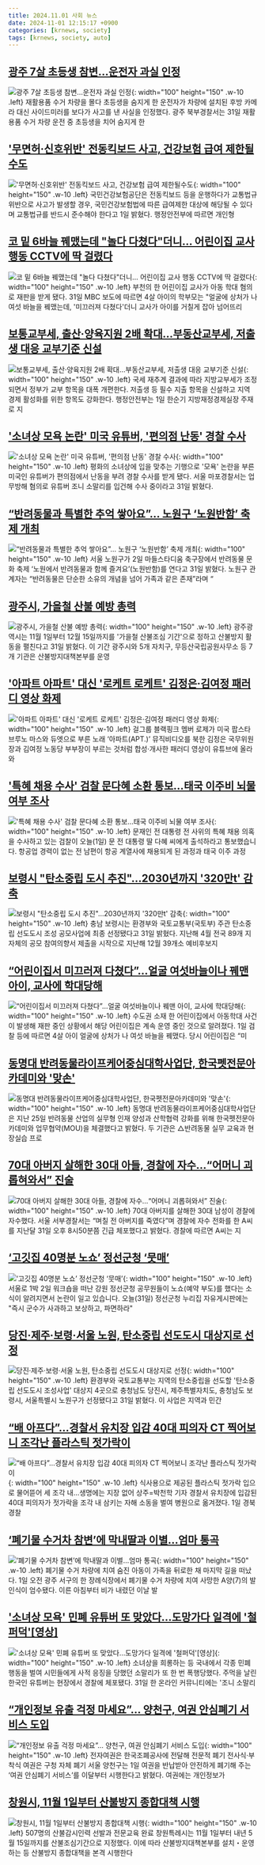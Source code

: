 ```yaml
---
title: 2024.11.01 사회 뉴스
date: 2024-11-01 12:15:17 +0900
categories: [krnews, society]
tags: [krnews, society, auto]
---
```

## [광주 7살 초등생 참변…운전자 과실 인정](https://n.news.naver.com/mnews/article/016/0002381891)

![광주 7살 초등생 참변…운전자 과실 인정](https://mimgnews.pstatic.net/image/origin/016/2024/10/31/2381891.jpg?type=nf220_150){: width="100" height="150" .w-10 .left}
재활용품 수거 차량을 몰다 초등생을 숨지게 한 운전자가 차량에 설치된 후방 카메라 대신 사이드미러를 보다가 사고를 낸 사실을 인정했다. 광주 북부경찰서는 31일 재활용품 수거 차량 운전 중 초등생을 치어 숨지게 한

## ['무면허·신호위반' 전동킥보드 사고, 건강보험 급여 제한될수도](https://n.news.naver.com/mnews/article/003/0012878533)

!['무면허·신호위반' 전동킥보드 사고, 건강보험 급여 제한될수도](https://mimgnews.pstatic.net/image/origin/003/2024/11/01/12878533.jpg?type=nf220_150){: width="100" height="150" .w-10 .left}
국민건강보험공단은 전동킥보드 등을 운행하다가 교통법규 위반으로 사고가 발생할 경우, 국민건강보험법에 따른 급여제한 대상에 해당될 수 있다며 교통법규를 반드시 준수해야 한다고 1일 밝혔다. 행정안전부에 따르면 개인형

## [코 밑 6바늘 꿰맸는데 "놀다 다쳤다"더니… 어린이집 교사 행동 CCTV에 딱 걸렸다](https://n.news.naver.com/mnews/article/082/0001295587)

![코 밑 6바늘 꿰맸는데 "놀다 다쳤다"더니… 어린이집 교사 행동 CCTV에 딱 걸렸다](https://mimgnews.pstatic.net/image/origin/082/2024/11/01/1295587.jpg?type=nf220_150){: width="100" height="150" .w-10 .left}
부천의 한 어린이집 교사가 아동 학대 혐의로 재판을 받게 됐다. 31일 MBC 보도에 따르면 4살 아이의 학부모는 "얼굴에 상처가 나 여섯 바늘을 꿰맸는데, '미끄러져 다쳤다'더니 교사가 아이를 거칠게 잡아 넘어뜨리

## [보통교부세, 출산·양육지원 2배 확대…부동산교부세, 저출생 대응 교부기준 신설](https://n.news.naver.com/mnews/article/016/0002382117)

![보통교부세, 출산·양육지원 2배 확대…부동산교부세, 저출생 대응 교부기준 신설](https://mimgnews.pstatic.net/image/origin/016/2024/11/01/2382117.jpg?type=nf220_150){: width="100" height="150" .w-10 .left}
국세 재추계 결과에 따라 지방교부세가 조정되면서 정부가 교부 항목을 대폭 개편한다. 저출생 등 필수 지출 항목을 신설하고 지역 경제 활성화를 위한 항목도 강화한다. 행정안전부는 1일 한순기 지방재정경제실장 주재로 지

## ['소녀상 모욕 논란' 미국 유튜버, '편의점 난동' 경찰 수사](https://n.news.naver.com/mnews/article/448/0000486191)

!['소녀상 모욕 논란' 미국 유튜버, '편의점 난동' 경찰 수사](https://mimgnews.pstatic.net/image/origin/448/2024/10/31/486191.jpg?type=nf220_150){: width="100" height="150" .w-10 .left}
평화의 소녀상에 입을 맞추는 기행으로 '모욕' 논란을 부른 미국인 유튜버가 편의점에서 난동을 부려 경찰 수사를 받게 됐다. 서울 마포경찰서는 업무방해 혐의로 유튜버 조니 소말리를 입건해 수사 중이라고 31일 밝혔다.

## [“반려동물과 특별한 추억 쌓아요”… 노원구 ‘노원반함’ 축제 개최](https://n.news.naver.com/mnews/article/081/0003491623)

![“반려동물과 특별한 추억 쌓아요”… 노원구 ‘노원반함’ 축제 개최](https://mimgnews.pstatic.net/image/origin/081/2024/11/01/3491623.jpg?type=nf220_150){: width="100" height="150" .w-10 .left}
서울 노원구가 2일 마들스타디움 축구장에서 반려동물 문화 축제 ‘노원에서 반려동물과 함께 즐겨요’(노원반함)를 연다고 31일 밝혔다. 노원구 관계자는 “반려동물은 단순한 소유의 개념을 넘어 가족과 같은 존재”라며 “

## [광주시, 가을철 산불 예방 총력](https://n.news.naver.com/mnews/article/079/0003953800)

![광주시, 가을철 산불 예방 총력](https://mimgnews.pstatic.net/image/origin/079/2024/10/31/3953800.jpg?type=nf220_150){: width="100" height="150" .w-10 .left}
광주광역시는 11월 1일부터 12월 15일까지를 '가을철 산불조심 기간'으로 정하고 산불방지 활동을 펼친다고 31일 밝혔다. 이 기간 광주시와 5개 자치구, 무등산국립공원사무소 등 7개 기관은 산불방지대책본부를 운영

## ['아파트 아파트' 대신 '로케트 로케트' 김정은·김여정 패러디 영상 화제](https://n.news.naver.com/mnews/article/014/0005261636)

!['아파트 아파트' 대신 '로케트 로케트' 김정은·김여정 패러디 영상 화제](https://mimgnews.pstatic.net/image/origin/014/2024/11/01/5261636.jpg?type=nf220_150){: width="100" height="150" .w-10 .left}
걸그룹 블랙핑크 멤버 로제가 미국 팝스타 브루노 마스와 듀엣으로 부른 노래 ‘아파트(APT.)’ 뮤직비디오를 북한 김정은 국무위원장과 김여정 노동당 부부장이 부르는 것처럼 합성·개사한 패러디 영상이 유튜브에 올라와

## ['특혜 채용 수사' 검찰 문다혜 소환 통보…태국 이주비 뇌물 여부 조사](https://n.news.naver.com/mnews/article/057/0001850771)

!['특혜 채용 수사' 검찰 문다혜 소환 통보…태국 이주비 뇌물 여부 조사](https://mimgnews.pstatic.net/image/origin/057/2024/11/01/1850771.jpg?type=nf220_150){: width="100" height="150" .w-10 .left}
문재인 전 대통령 전 사위의 특혜 채용 의혹을 수사하고 있는 검찰이 오늘(1일) 문 전 대통령 딸 다혜 씨에게 출석하라고 통보했습니다. 항공업 경력이 없는 전 남편이 항공 계열사에 채용되게 된 과정과 태국 이주 과정

## [보령시 "탄소중립 도시 추진"…2030년까지 '320만t' 감축](https://n.news.naver.com/mnews/article/003/0012877031)

![보령시 "탄소중립 도시 추진"…2030년까지 '320만t' 감축](https://mimgnews.pstatic.net/image/origin/003/2024/10/31/12877031.jpg?type=nf220_150){: width="100" height="150" .w-10 .left}
충남 보령시는 환경부와 국토교통부(국토부) 주관 탄소중립 선도도시 조성 공모사업에 최종 선정됐다고 31일 밝혔다. 지난해 4월 전국 89개 지자체의 공모 참여의향서 제출을 시작으로 지난해 12월 39개소 예비후보지

## [“어린이집서 미끄러져 다쳤다”…얼굴 여섯바늘이나 꿰맨 아이, 교사에 학대당해](https://n.news.naver.com/mnews/article/009/0005389240)

![“어린이집서 미끄러져 다쳤다”…얼굴 여섯바늘이나 꿰맨 아이, 교사에 학대당해](https://mimgnews.pstatic.net/image/origin/009/2024/11/01/5389240.jpg?type=nf220_150){: width="100" height="150" .w-10 .left}
수도권 소재 한 어린이집에서 아동학대 사건이 발생해 재판 중인 상황에서 해당 어린이집은 계속 운영 중인 것으로 알려졌다. 1일 검찰 등에 따르면 4살 아이 얼굴에 상처가 나 여섯 바늘을 꿰맸다. 당시 어린이집은 “미

## [동명대 반려동물라이프케어중심대학사업단, 한국펫전문아카데미와 '맞손'](https://n.news.naver.com/mnews/article/082/0001295431)

![동명대 반려동물라이프케어중심대학사업단, 한국펫전문아카데미와 '맞손'](https://mimgnews.pstatic.net/image/origin/082/2024/10/31/1295431.jpg?type=nf220_150){: width="100" height="150" .w-10 .left}
동명대 반려동물라이프케어중심대학사업단은 지난 25일 반려동물 산업의 실무형 인재 양성과 산학협력 강화를 위해 한국펫전문아카데미와 업무협약(MOU)을 체결했다고 밝혔다. 두 기관은 △반려동물 실무 교육과 현장실습 프로

## [70대 아버지 살해한 30대 아들, 경찰에 자수…“어머니 괴롭혀와서” 진술](https://n.news.naver.com/mnews/article/032/0003329903)

![70대 아버지 살해한 30대 아들, 경찰에 자수…“어머니 괴롭혀와서” 진술](https://mimgnews.pstatic.net/image/origin/032/2024/11/01/3329903.jpg?type=nf220_150){: width="100" height="150" .w-10 .left}
70대 아버지를 살해한 30대 남성이 경찰에 자수했다. 서울 서부경찰서는 “며칠 전 아버지를 죽였다”며 경찰에 자수 전화를 한 A씨를 지난달 31일 오후 8시50분쯤 긴급 체포했다고 밝혔다. 경찰에 따르면 A씨는 지

## [‘고깃집 40명분 노쇼’ 정선군청 ‘뭇매’](https://n.news.naver.com/mnews/article/449/0000289635)

![‘고깃집 40명분 노쇼’ 정선군청 ‘뭇매’](https://mimgnews.pstatic.net/image/origin/449/2024/10/31/289635.jpg?type=nf220_150){: width="100" height="150" .w-10 .left}
서울로 1박 2일 워크숍을 떠난 강원 정선군청 공무원들이 노쇼(예약 부도)를 했다는 소식이 알려지면서 논란이 일고 있습니다. 오늘(31일) 정선군청 누리집 자유게시판에는 "즉시 군수가 사과하고 보상하고, 파면하라"

## [당진·제주·보령·서울 노원, 탄소중립 선도도시 대상지로 선정](https://n.news.naver.com/mnews/article/014/0005261275)

![당진·제주·보령·서울 노원, 탄소중립 선도도시 대상지로 선정](https://mimgnews.pstatic.net/image/origin/014/2024/10/31/5261275.jpg?type=nf220_150){: width="100" height="150" .w-10 .left}
환경부와 국토교통부는 지역의 탄소중립을 선도할 '탄소중립 선도도시 조성사업' 대상지 4곳으로 충청남도 당진시, 제주특별자치도, 충청남도 보령시, 서울특별시 노원구가 선정됐다고 31일 밝혔다. 이 사업은 지역과 민간

## [“배 아프다”…경찰서 유치장 입감 40대 피의자 CT 찍어보니 조각난 플라스틱 젓가락이](https://n.news.naver.com/mnews/article/021/0002669021)

![“배 아프다”…경찰서 유치장 입감 40대 피의자 CT 찍어보니 조각난 플라스틱 젓가락이](https://mimgnews.pstatic.net/image/origin/021/2024/11/01/2669021.jpg?type=nf220_150){: width="100" height="150" .w-10 .left}
식사용으로 제공된 플라스틱 젓가락 입으로 물어뜯어 세 조각 내…생명에는 지장 없어 상주=박천학 기자 경찰서 유치장에 입감된 40대 피의자가 젓가락을 조각 내 삼키는 자해 소동을 벌여 병원으로 옮겨졌다. 1일 경북경찰

## [‘폐기물 수거차 참변’에 막내딸과 이별…엄마 통곡](https://n.news.naver.com/mnews/article/005/0001735612)

![‘폐기물 수거차 참변’에 막내딸과 이별…엄마 통곡](https://mimgnews.pstatic.net/image/origin/005/2024/11/01/1735612.jpg?type=nf220_150){: width="100" height="150" .w-10 .left}
폐기물 수거 차량에 치여 숨진 아동이 가족을 뒤로한 채 마지막 길을 떠났다. 1일 오전 광주 서구의 한 장례식장에서 폐기물 수거 차량에 치여 사망한 A양(7)의 발인식이 엄수됐다. 이른 아침부터 비가 내렸던 이날 발

## ['소녀상 모욕' 민폐 유튜버 또 맞았다…도망가다 일격에 '철퍼덕'[영상]](https://n.news.naver.com/mnews/article/008/0005108347)

!['소녀상 모욕' 민폐 유튜버 또 맞았다…도망가다 일격에 '철퍼덕'[영상]](https://mimgnews.pstatic.net/image/origin/008/2024/10/31/5108347.jpg?type=nf220_150){: width="100" height="150" .w-10 .left}
소녀상을 희롱하는 등 국내에서 각종 민폐 행동을 벌여 시민들에게 사적 응징을 당했던 소말리가 또 한 번 폭행당했다. 주먹을 날린 한국인 유튜버는 현장에서 경찰에 체포됐다. 31일 한 온라인 커뮤니티에는 '조니 소말리

## [“개인정보 유출 걱정 마세요”... 양천구, 여권 안심폐기 서비스 도입](https://n.news.naver.com/mnews/article/021/0002668972)

![“개인정보 유출 걱정 마세요”... 양천구, 여권 안심폐기 서비스 도입](https://mimgnews.pstatic.net/image/origin/021/2024/11/01/2668972.jpg?type=nf220_150){: width="100" height="150" .w-10 .left}
전자여권은 한국조폐공사에 전달해 전문적 폐기 전사식·부착식 여권은 구청 자체 폐기 서울 양천구는 1일 여권을 반납받아 안전하게 폐기해 주는 ‘여권 안심폐기 서비스’를 이달부터 시행한다고 밝혔다. 여권에는 개인정보가

## [창원시, 11월 1일부터 산불방지 종합대책 시행](https://n.news.naver.com/mnews/article/002/0002357233)

![창원시, 11월 1일부터 산불방지 종합대책 시행](https://mimgnews.pstatic.net/image/origin/002/2024/10/31/2357233.jpg?type=nf220_150){: width="100" height="150" .w-10 .left}
507명의 산불감시인력 선발과 전문교육 완료 창원특례시는 11월 1일부터 내년 5월 15일까지를 산불조심기간으로 지정했다. 이에 따라 산불방지대책본부를 설치・운영하는 등 산불방지 종합대책을 본격 시행한다


